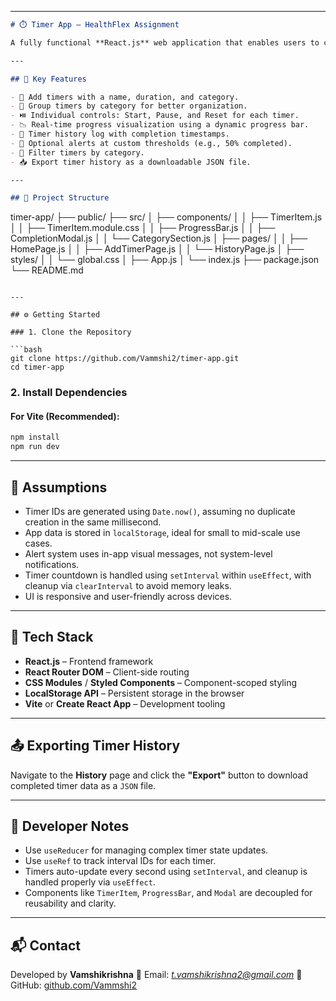 
---

```markdown
# ⏱️ Timer App – HealthFlex Assignment

A fully functional **React.js** web application that enables users to create, manage, and track multiple customizable timers. Designed as part of the **HealthFlex Company Assignment**, this app includes grouped timers, visual countdowns, history tracking, and more—built with modern web development best practices.

---

## 🚀 Key Features

- 🔧 Add timers with a name, duration, and category.
- 📂 Group timers by category for better organization.
- ⏯️ Individual controls: Start, Pause, and Reset for each timer.
- 📉 Real-time progress visualization using a dynamic progress bar.
- 📜 Timer history log with completion timestamps.
- 🔔 Optional alerts at custom thresholds (e.g., 50% completed).
- 🎯 Filter timers by category.
- 📥 Export timer history as a downloadable JSON file.

---

## 📁 Project Structure

```

timer-app/
├── public/
├── src/
│   ├── components/
│   │   ├── TimerItem.js
│   │   ├── TimerItem.module.css
│   │   ├── ProgressBar.js
│   │   ├── CompletionModal.js
│   │   └── CategorySection.js
│   ├── pages/
│   │   ├── HomePage.js
│   │   ├── AddTimerPage.js
│   │   └── HistoryPage.js
│   ├── styles/
│   │   └── global.css
│   ├── App.js
│   └── index.js
├── package.json
└── README.md

````

---

## ⚙️ Getting Started

### 1. Clone the Repository

```bash
git clone https://github.com/Vammshi2/timer-app.git
cd timer-app
````

### 2. Install Dependencies

#### For Vite (Recommended):

```bash
npm install
npm run dev
```

---

## 📌 Assumptions

* Timer IDs are generated using `Date.now()`, assuming no duplicate creation in the same millisecond.
* App data is stored in `localStorage`, ideal for small to mid-scale use cases.
* Alert system uses in-app visual messages, not system-level notifications.
* Timer countdown is handled using `setInterval` within `useEffect`, with cleanup via `clearInterval` to avoid memory leaks.
* UI is responsive and user-friendly across devices.

---

## 🧠 Tech Stack

* **React.js** – Frontend framework
* **React Router DOM** – Client-side routing
* **CSS Modules** / **Styled Components** – Component-scoped styling
* **LocalStorage API** – Persistent storage in the browser
* **Vite** or **Create React App** – Development tooling

---

## 📤 Exporting Timer History

Navigate to the **History** page and click the **"Export"** button to download completed timer data as a `JSON` file.

---

## 📝 Developer Notes

* Use `useReducer` for managing complex timer state updates.
* Use `useRef` to track interval IDs for each timer.
* Timers auto-update every second using `setInterval`, and cleanup is handled properly via `useEffect`.
* Components like `TimerItem`, `ProgressBar`, and `Modal` are decoupled for reusability and clarity.

---

## 📬 Contact

Developed by **Vamshikrishna**
📧 Email: *[t.vamshikrishna2@gmail.com](mailto:t.vamshikrishna2@gmail.com)*
🔗 GitHub: [github.com/Vammshi2](https://github.com/Vammshi2)

